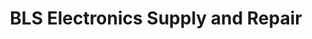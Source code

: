 ---
title: "BLS Electronics Supply and Repair"
url: /alaminos/bls-electronics-supply-and-repair/
shop: electronics
---
